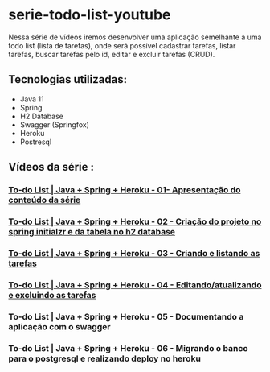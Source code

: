 # serie-todo-list-youtube

Nessa série de vídeos iremos desenvolver uma aplicação semelhante a uma todo list (lista de tarefas), onde será possível cadastrar tarefas, listar tarefas, buscar tarefas pelo id, editar e excluir tarefas (CRUD).



## Tecnologias utilizadas:

- Java 11
- Spring 
- H2 Database
- Swagger (Springfox)
- Heroku
- Postresql


## Vídeos da série :

### [To-do List | Java + Spring + Heroku - 01- Apresentação do conteúdo da série](https://www.youtube.com/watch?v=un7EgWqgNMs&t=116s)


### [To-do List | Java  + Spring + Heroku - 02 - Criação do projeto no spring initialzr e da tabela no h2 database](https://www.youtube.com/watch?v=x0QtRR0Gp40)


### [To-do List | Java + Spring + Heroku - 03 - Criando e listando as tarefas](https://www.youtube.com/watch?v=fR1O_U7Wd-c&t=408s)


### [To-do List |  Java + Spring + Heroku - 04 - Editando/atualizando e excluindo as tarefas](https://www.youtube.com/watch?v=jX6LAQQGunY&t=21s)


### To-do List |  Java + Spring + Heroku - 05 - Documentando a aplicação com o swagger


### To-do List | Java + Spring + Heroku - 06 - Migrando o banco para o postgresql e realizando deploy no heroku












